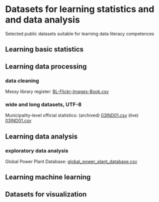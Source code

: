 # Datasets for learning statistics and and data analysis
Selected public datasets suitable for learning data literacy competences

## Learning basic statistics
## Learning data processing
### data cleaning
Messy library register: [BL-Flickr-Images-Book.csv](https://raw.githubusercontent.com/realpython/python-data-cleaning/master/Datasets/BL-Flickr-Images-Book.csv)
### wide and long datasets, UTF-8
Municipality-level official statistics: (archived) [03IND01.csv](https://raw.githubusercontent.com/sverbic/skriptna-obrada-podataka/main/notebooks/data/03IND01.csv) (live) [03IND01.csv](https://data.gov.rs/sr/datasets/r/b1f1f94a-fe21-3a2a-b801-6f0f05b24257)
## Learning data analysis
### exploratory data analysis
Global Power Plant Database: [global_power_plant_database.csv](https://raw.githubusercontent.com/sverbic/skriptna-obrada-podataka/main/notebooks/data/global_power_plant_database.csv) 
## Learning machine learning
## Datasets for visualization

